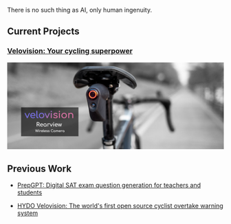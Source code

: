 There is no such thing as AI, only human ingenuity.

## Current Projects

### [Velovision: Your cycling superpower](https://velovision.app)
[![](https://github.com/velovision/rearview/blob/main/readme_assets/velovision-rearview-banner.jpg?raw=true)](https://velovision.app)

## Previous Work

+ [PrepGPT: Digital SAT exam question generation for teachers and students](https://try.prepgpt.xyz)
<!--
[![](banners/sized-prepgpt-anim-banner.gif)](https://try.prepgpt.xyz)
-->

+ [HYDO Velovision: The world's first open source cyclist overtake warning system](https://github.com/hydoai/velovision)

<!--
[![](https://github.com/hydoai/brand-id/raw/main/velovision/velovision-banner-pictures.png)](https://github.com/hydoai/velovision)
-->

<!--
**neuroquantifier/neuroquantifier** is a ✨ _special_ ✨ repository because its `README.md` (this file) appears on your GitHub profile.

Here are some ideas to get you started:

- 🔭 I’m currently working on ...
- 🌱 I’m currently learning ...
- 👯 I’m looking to collaborate on ...
- 🤔 I’m looking for help with ...
- 💬 Ask me about ...
- 📫 How to reach me: ...
- 😄 Pronouns: ...
- ⚡ Fun fact: ...
-->
